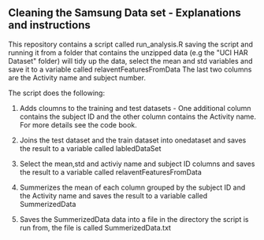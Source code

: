 ## Cleaning the Samsung Data set - Explanations and instructions 

This repository contains a script called run_analysis.R
saving the script and running it from a folder that contains the unzipped data (e.g the "UCI HAR Dataset" folder)
will tidy up the data, select the mean and std variables and save it to a variable called relaventFeaturesFromData
The last two columns are the Activity name and subject number.

The script does the following:
1. Adds cloumns to the training and test datasets - One additional column contains the subject ID and the other column contains the Activity name. For more details see the code book.

2. Joins the test dataset and the train dataset into onedataset and saves the result to a variable called labledDataSet

3. Select the mean,std and activiy name and subject ID columns and saves the result to a variable called relaventFeaturesFromData

4. Summerizes the mean of each column grouped by the subject ID and the Activity name and saves the result to a variable called SummerizedData

5. Saves the SummerizedData data into a file in the directory the script is run from, the file is called SummerizedData.txt 
